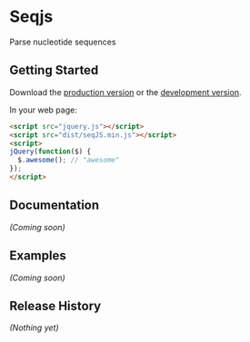# Seqjs

Parse nucleotide sequences

## Getting Started
Download the [production version][min] or the [development version][max].

[min]: https://raw.github.com/haydnKing/seqJS/master/dist/seqJS.min.js
[max]: https://raw.github.com/haydnKing/seqJS/master/dist/seqJS.js

In your web page:

```html
<script src="jquery.js"></script>
<script src="dist/seqJS.min.js"></script>
<script>
jQuery(function($) {
  $.awesome(); // "awesome"
});
</script>
```

## Documentation
_(Coming soon)_

## Examples
_(Coming soon)_

## Release History
_(Nothing yet)_
